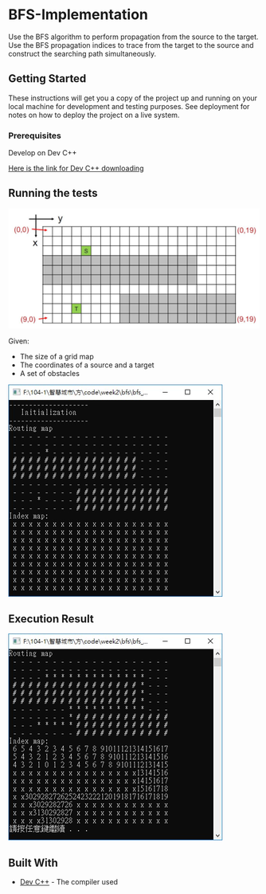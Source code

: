 # BFS-Implementation
Use the BFS algorithm to perform propagation from the source to the target.<br/>
Use the BFS propagation indices to trace from the target to the source and construct the searching path simultaneously.

## Getting Started

These instructions will get you a copy of the project up and running on your local machine for development and testing purposes. See deployment for notes on how to deploy the project on a live system.

### Prerequisites

Develop on Dev C++

[Here is the link for Dev C++ downloading](https://sourceforge.net/projects/orwelldevcpp/)


## Running the tests

![image](https://github.com/chun128/BFS-Implementation/blob/master/BFS%20pictures/BFS_input_case.JPG)

Given:<br/>
* The size of a grid map<br/>
* The coordinates of a source and a target<br/>
* A set of obstacles<br/>

![image](https://github.com/chun128/BFS-Implementation/blob/master/BFS%20pictures/BFS_initial_map.jpg)


## Execution Result

![image](https://github.com/chun128/BFS-Implementation/blob/master/BFS%20pictures/BFS_after_routing.jpg)


## Built With

* [Dev C++](http://www.bloodshed.net/devcpp.html) - The compiler used
 
